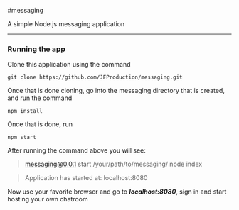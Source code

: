 #messaging

A simple Node.js messaging application

---

### Running the app
Clone this application using the command

	git clone https://github.com/JFProduction/messaging.git

Once that is done cloning, go into the messaging directory that is created, and run the command

    npm install
  
Once that is done, run
       
	npm start

After running the command above you will see: 
> messaging@0.0.1 start /your/path/to/messaging/
> node index

>Application has started at: localhost:8080

Now use your favorite browser and go to ***localhost:8080***, sign in and start hosting your own chatroom